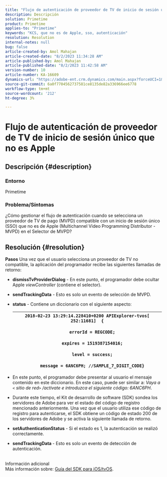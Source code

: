 ```yaml
---
title: "Flujo de autenticación de proveedor de TV de inicio de sesión único que no es de Apple"
description: Descripción
solution: Primetime
product: Primetime
applies-to: "Primetime"
keywords: "KCS, que no es de Apple, sso, autenticación"
resolution: Resolution
internal-notes: null
bug: false
article-created-by: Amol Mahajan
article-created-date: "8/2/2023 11:34:28 AM"
article-published-by: Amol Mahajan
article-published-date: "8/2/2023 11:42:58 AM"
version-number: 10
article-number: KA-16609
dynamics-url: "https://adobe-ent.crm.dynamics.com/main.aspx?forceUCI=1&pagetype=entityrecord&etn=knowledgearticle&id=3141f489-2831-ee11-bdf3-6045bd006b3d"
source-git-commit: 6a0f7704562737581ce8135de82a336966ee6778
workflow-type: tm+mt
source-wordcount: '212'
ht-degree: 3%

---
```


# Flujo de autenticación de proveedor de TV de inicio de sesión único que no es Apple

## Descripción {#description}


### <b>Entorno</b>

Primetime



### <b>Problema/Síntomas</b>

¿Cómo gestionar el flujo de autenticación cuando se selecciona un proveedor de TV de pago (MVPD) compatible con un inicio de sesión único (SSO) que no es de Apple (Multichannel Video Programming Distributor - MVPD) en el Selector de MVPD?


## Resolución {#resolution}

<b>Pasos</b>
Una vez que el usuario selecciona un proveedor de TV no compatible, la aplicación del programador recibe las siguientes llamadas de retorno:

- <b>dismissTvProviderDialog</b> - En este punto, el programador debe ocultar Apple *viewController* (contiene el selector).
- <b>sendTrackingData</b> - Esto es solo un evento de selección de MVPD.
- <b>status</b> - Contiene un diccionario con el siguiente aspecto:

  | `2018-02-23 13:29:14.228410+0200 APIExplorer-tvos[ 252:11681]  {`<br><br>`    errorId = REGCODE;`<br><br>`    expires = 1519387154016;`<br><br>`    level = success;`<br><br>`    message = 6ANC6PH; //SAMPLE_7_DIGIT_CODE}` |
  | --- |


- En este punto, el programador debe presentar al usuario el mensaje contenido en este diccionario. En este caso, puede ser similar a: *Vaya a `<` sitio de red`>` /activate e introduzca el siguiente código: 6ANC6PH*.
- Durante este tiempo, el Kit de desarrollo de software (SDK) sondea los servidores de Adobe para ver el estado del código de registro mencionado anteriormente. Una vez que el usuario utiliza ese código de registro para autenticarse, el SDK obtiene un código de estado 200 de los servidores de Adobe y se activa la siguiente llamada de retorno.


- <b>setAuthenticationStatus</b> - Si el estado es 1, la autenticación se realizó correctamente.


- <b>sendTrackingData </b>- Esto es solo un evento de detección de autenticación.

<br>Información adicional<br>
Más información sobre: [Guía del SDK para iOS/tvOS](https://experienceleague.adobe.com/docs/primetime/authentication/programmer-integration-guide/accessenabler-sdk/ios-sdk/iostvos-sdk-cookbook.html?lang=en#create_dev).
